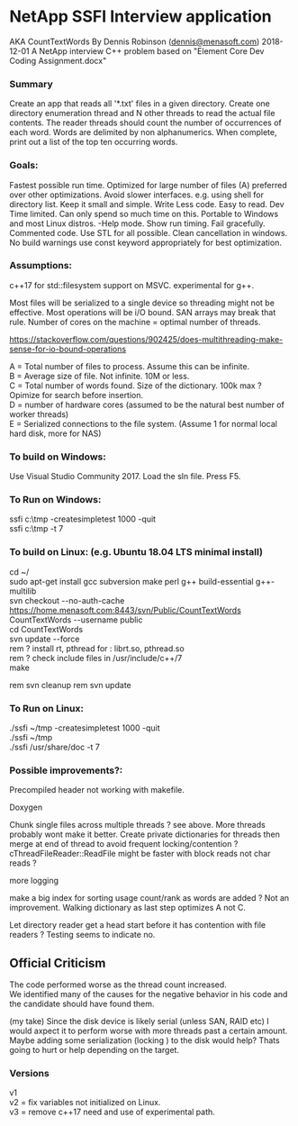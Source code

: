 # NetApp SSFI Interview application
AKA CountTextWords
By Dennis Robinson (dennis@menasoft.com)
2018-12-01
A NetApp interview C++ problem based on "Element Core Dev Coding Assignment.docx"

### Summary
Create an app that reads all '*.txt' files in a given directory.
Create one directory enumeration thread and N other threads to read the actual file contents.
The reader threads should count the number of occurrences of each word. Words are delimited by non alphanumerics.
When complete, print out a list of the top ten occurring words.

### Goals:

Fastest possible run time. Optimized for large number of files (A) preferred over other optimizations.
Avoid slower interfaces. e.g. using shell for directory list.
Keep it small and simple. Write Less code. Easy to read.
Dev Time limited. Can only spend so much time on this.
Portable to Windows and most Linux distros.
-Help mode.
Show run timing.
Fail gracefully.
Commented code.
Use STL for all possible.
Clean cancellation in windows.
No build warnings
use const keyword appropriately for best optimization.

### Assumptions:

c++17 for std::filesystem support on MSVC. experimental for g++.

Most files will be serialized to a single device so threading might not be effective. 
Most operations will be i/O bound. SAN arrays may break that rule.
Number of cores on the machine = optimal number of threads.

https://stackoverflow.com/questions/902425/does-multithreading-make-sense-for-io-bound-operations

A = Total number of files to process. Assume this can be infinite.<br />
B = Average size of file. Not infinite. 10M or less.<br />
C = Total number of words found. Size of the dictionary. 100k max ? Opimize for search before insertion.<br />
D = number of hardware cores (assumed to be the natural best number of worker threads)<br />
E = Serialized connections to the file system. (Assume 1 for normal local hard disk, more for NAS)<br />

### To build on Windows: 

Use Visual Studio Community 2017.
Load the sln file.
Press F5.

### To Run on Windows: 

ssfi c:\tmp -createsimpletest 1000 -quit<br />
ssfi c:\tmp -t 7

### To build on Linux: (e.g. Ubuntu 18.04 LTS minimal install) 

cd ~/<br />
sudo apt-get install gcc subversion make perl g++ build-essential g++-multilib<br />
svn checkout --no-auth-cache https://home.menasoft.com:8443/svn/Public/CountTextWords CountTextWords --username public<br />
cd CountTextWords<br />
svn update --force <br />
rem ? install rt, pthread for : librt.so, pthread.so <br />
rem ? check include files in /usr/include/c++/7<br />
make
 
rem svn cleanup
rem svn update

### To Run on Linux: 
./ssfi ~/tmp -createsimpletest 1000 -quit<br />
./ssfi ~/tmp<br />
./ssfi /usr/share/doc -t 7<br />

### Possible improvements?: 

Precompiled header not working with makefile.

Doxygen

Chunk single files across multiple threads ? see above. More threads probably wont make it better.
Create private dictionaries for threads then merge at end of thread to avoid frequent locking/contention ?
cThreadFileReader::ReadFile might be faster with block reads not char reads ?

more logging

make a big index for sorting usage count/rank as words are added ? Not an improvement. Walking dictionary as last step optimizes A not C.

Let directory reader get a head start before it has contention with file readers ? Testing seems to indicate no.

## Official Criticism

The code performed worse as the thread count increased.  
We identified many of the causes for the negative behavior in his code and the candidate should have found them.

(my take)
Since the disk device is likely serial (unless SAN, RAID etc) I would axpect it to perform worse with more threads past a certain amount. Maybe adding some serialization (locking ) to the disk would help? Thats going to hurt or help depending on the target.

### Versions 

v1<br />
v2 = fix variables not initialized on Linux.<br />
v3 = remove c++17 need and use of experimental path.<br />
